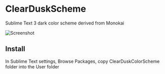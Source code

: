# ClearDuskScheme
Sublime Text 3 dark color scheme derived from Monokai

![Screenshot](https://raw.githubusercontent.com/macsplit/clear-dusk-color-scheme/main/ClearDusk.png)

## Install

In Sublime Text settings, Browse Packages, copy ClearDuskColorScheme folder into the User folder
